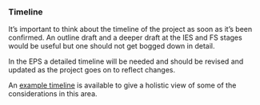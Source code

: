 ### Timeline
It’s important to think about the timeline of the project as soon as it’s been confirmed. An outline draft and a deeper draft at the IES and FS stages would be useful but one should not get bogged down in detail. 

In the EPS a detailed timeline will be needed and should be revised and updated as the project goes on to reflect changes. 

An [example timeline](https://docs.google.com/document/d/115uMkRsuWD-TR_54tG4MkPAS860uzBOebeUenVHeMc8/edit#) is available to give a holistic view of some of the considerations in this area. 

